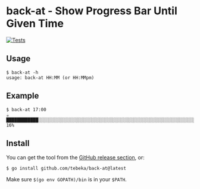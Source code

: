 # back-at - Show Progress Bar Until Given Time

[![Tests](https://github.com/tebeka/back-at/actions/workflows/test.yml/badge.svg)](https://github.com/tebeka/back-at/actions/workflows/test.yml)


## Usage

```
$ back-at -h
usage: back-at HH:MM (or HH:MMpm)
```

## Example

```
$ back-at 17:00
☕ ████████████░░░░░░░░░░░░░░░░░░░░░░░░░░░░░░░░░░░░░░░░░░░░░░░░░░░░░░░░░░░░░░░  16%
```

## Install

You can get the tool from the [GitHub release section](https://github.com/back-at/expmod/releases), or:

```
$ go install github.com/tebeka/back-at@latest
```

Make sure `$(go env GOPATH)/bin` is in your `$PATH`.
